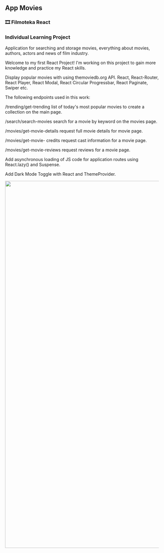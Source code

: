 ## App Movies

### 🎞️ Filmoteka React

### Individual Learning Project

Application for searching and storage movies, everything about movies, authors,
actors and news of film industry.

Welcome to my first React Project! I'm working on this project to gain more
knowledge and practice my React skills.

Display popular movies with using themoviedb.org API. React, React-Router, React
Player, React Modal, React Circular Progressbar, React Paginate, Swiper etc.

The following endpoints used in this work:

/trending/get-trending list of today's most popular movies to create a
collection on the main page.

/search/search-movies search for a movie by keyword on the movies page.

/movies/get-movie-details request full movie details for movie page.

/movies/get-movie- credits request cast information for a movie page.

/movies/get-movie-reviews request reviews for a movie page.

Add asynchronous loading of JS code for application routes using React.lazy()
and Suspense.

Add Dark Mode Toggle with React and ThemeProvider.

<div align="center">
  <img src="https://ik.imagekit.io/irinavn2011/2.png?updatedAt=1684446503190" width="1200" height="auto"/>
</div>
